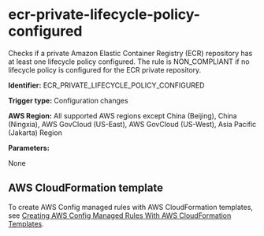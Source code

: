 # ecr\-private\-lifecycle\-policy\-configured<a name="ecr-private-lifecycle-policy-configured"></a>

Checks if a private Amazon Elastic Container Registry \(ECR\) repository has at least one lifecycle policy configured\. The rule is NON\_COMPLIANT if no lifecycle policy is configured for the ECR private repository\. 

**Identifier:** ECR\_PRIVATE\_LIFECYCLE\_POLICY\_CONFIGURED

**Trigger type:** Configuration changes

**AWS Region:** All supported AWS regions except China \(Beijing\), China \(Ningxia\), AWS GovCloud \(US\-East\), AWS GovCloud \(US\-West\), Asia Pacific \(Jakarta\) Region

**Parameters:**

None  

## AWS CloudFormation template<a name="w79aac11c32c17b9d223c15"></a>

To create AWS Config managed rules with AWS CloudFormation templates, see [Creating AWS Config Managed Rules With AWS CloudFormation Templates](aws-config-managed-rules-cloudformation-templates.md)\.